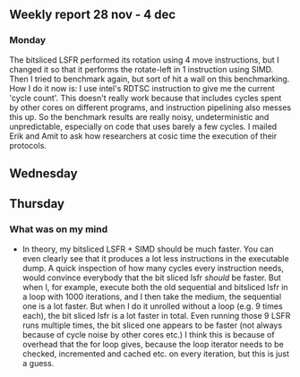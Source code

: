 ## Weekly report 28 nov - 4 dec

### Monday

The bitsliced LSFR performed its rotation using 4 move instructions, but I changed it so that it performs the
rotate-left in 1 instruction using SIMD. Then I tried to benchmark again, but sort of hit a wall on this benchmarking.
How I do it now is: I use intel's RDTSC instruction to give me the current 'cycle count'. This doesn't really work
because that includes cycles spent by other cores on different programs, and instruction pipelining also messes this up.
So the benchmark results are really noisy, undeterministic and unpredictable, especially on code that uses barely a few
cycles. I mailed Erik and Amit to ask how researchers at cosic time the execution of their protocols.

## Wednesday

## Thursday

### What was on my mind

- In theory, my bitsliced LSFR + SIMD should be much faster. You can even clearly see that it produces a lot less
  instructions in the executable dump. A quick inspection of how many cycles every instruction needs, would convince
  everybody that the bit sliced lsfr *should* be faster. But when I, for example, execute both the old sequential and
  bitsliced lsfr in a loop with 1000 iterations, and I then take the medium, the sequential one is a lot faster. But
  when I do it unrolled without a loop (e.g. 9 times each), the bit sliced lsfr is a lot faster in total. Even running
  those 9 LSFR runs multiple times, the bit sliced one appears to be faster (not always because of cycle noise by other
  cores etc.) I think
  this is because of overhead that the for loop gives, because the loop iterator needs to be checked, incremented and
  cached etc. on every iteration, but this is just a guess.

